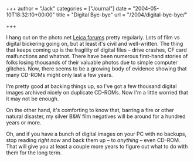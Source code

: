 +++
author = "Jack"
categories = ["Journal"]
date = "2004-05-10T18:32:10+00:00"
title = "Digital Bye-bye"
url = "/2004/digital-bye-bye/"

+++

I hang out on the photo.net [Leica forums][1] pretty regularly. Lots of film vs digital bickering going on, but at least it's civil and well-written. The thing that keeps coming up is the fragility of digital files &#8211; drive crashes, CF card malfunctions and whatnot. There have been numerous first-hand stories of folks losing thousands of their valuable photos due to simple computer glitches. Now, there seems to be a growing body of evidence showing that many CD-ROMs might only last a few years.

I'm pretty good at backing things up, so I've got a few thousand digital images archived nicely on duplicate CD-ROMs. Now I'm a little worried that it may not be enough.

On the other hand, it's comforting to know that, barring a fire or other natural disaster, my silver B&W film negatives will be around for a hundred years or more.

Oh, and if you have a bunch of digital images on your PC with no backups, stop reading _right now_ and back them up &#8211; to _anything_ &#8211; even CD-ROM. That will give you at least a couple more years to figure out what to do with them for the long term.

 [1]: http://www.photo.net/bboard/forum?topic_id=1548